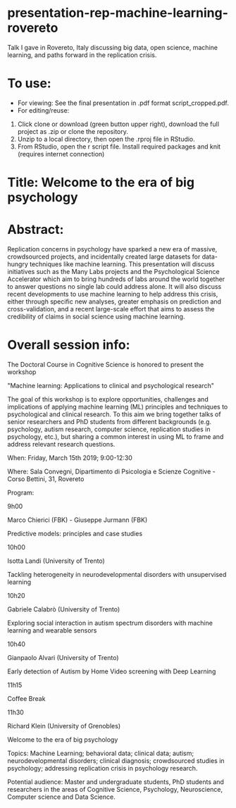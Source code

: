 # presentation-rep-machine-learning-rovereto

Talk I gave in Rovereto, Italy discussing big data, open science, machine learning, and paths forward in the replication crisis.

# To use:  
- For viewing: See the final presentation in .pdf format script_cropped.pdf.
- For editing/reuse: 
1. Click clone or download (green button upper right), download the full project as .zip or clone the repository.
2. Unzip to a local directory, then open the .rproj file in RStudio.
3. From RStudio, open the r script file. Install required packages and knit (requires internet connection)

# Title: Welcome to the era of big psychology
# Abstract:
Replication concerns in psychology have sparked a new era of massive, crowdsourced projects, and incidentally created large datasets for data-hungry techniques like machine learning. This presentation will discuss initiatives such as the Many Labs projects and the Psychological Science Accelerator which aim to bring hundreds of labs around the world together to answer questions no single lab could address alone. It will also discuss recent developments to use machine learning to help address this crisis, either through specific new analyses, greater emphasis on prediction and cross-validation, and a recent large-scale effort that aims to assess the credibility of claims in social science using machine learning.


# Overall session info:
The Doctoral Course in Cognitive Science is honored to present the workshop


"Machine learning: Applications to clinical and psychological research" 

The goal of this workshop is to explore opportunities, challenges and implications of applying machine learning (ML) principles and techniques to psychological and clinical research. To this aim we bring together talks of senior researchers and PhD students from different backgrounds (e.g. psychology, autism research, computer science, replication studies in psychology, etc.), but sharing a common interest in using ML to frame and address relevant research questions.

When: Friday, March 15th 2019; 9:00-12:30

Where: Sala Convegni, Dipartimento di Psicologia e Scienze Cognitive - Corso Bettini, 31, Rovereto

Program:

9h00

Marco Chierici (FBK) - Giuseppe Jurmann (FBK)

Predictive models: principles and case studies

10h00

Isotta Landi (University of Trento)

Tackling heterogeneity in neurodevelopmental disorders with unsupervised learning

10h20

Gabriele Calabrò (University of Trento)

Exploring social interaction in autism spectrum disorders with machine learning and wearable sensors

10h40

Gianpaolo Alvari (University of Trento)

Early detection of Autism by Home Video screening with Deep Learning

11h15

Coffee Break

 
11h30

Richard Klein (University of Grenobles)

Welcome to the era of big psychology


Topics: Machine Learning; behavioral data; clinical data; autism; neurodevelopmental disorders; clinical diagnosis; crowdsourced studies in psychology; addressing replication crisis in psychology research.

Potential audience: Master and undergraduate students, PhD students and researchers in the areas of Cognitive Science, Psychology, Neuroscience, Computer science and Data Science.
